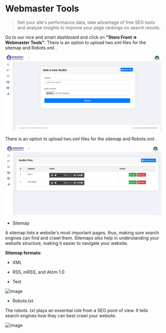 # Webmaster Tools

>Get your site's performance data, take advantage of free SEO tools and analyse insights to improve your page rankings on search results.

Go to our nice and smart dashboard and click on **"Store Front => Webmaster Tools"**. There is an option to upload two.xml files for the sitemap and Robots.xml .

![image](img/9.png)



There is an option to upload two.xml files for the sitemap and Robots.xml .

![image](img/10.png)

 - Sitemap

 A sitemap lists a website's most important pages, thus, making sure search engines can find and crawl them. Sitemaps also help in understanding your website structure, making it easier to navigate your website.

 **Sitemap formats:**


- XML

- RSS, mRSS, and Atom 1.0

- Text

![image](img/32.png)

 - Robots.txt



The robots. txt plays an essential role from a SEO point of view. It tells search engines how they can best crawl your website.


![image](img/33.png)
